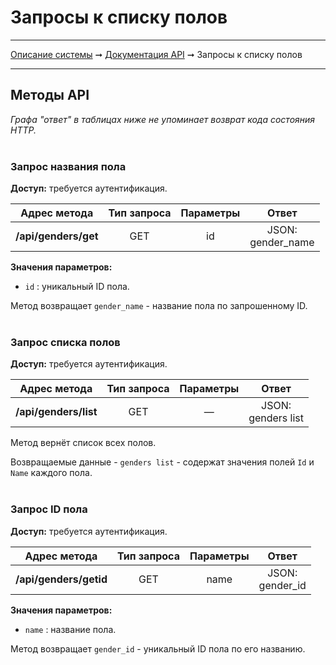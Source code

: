 # Запросы к списку полов

----
[Описание системы](../index.md) ➞ [Документация API](index.md) ➞ Запросы к списку полов

----

## Методы API

*Графа "ответ" в таблицах ниже не упоминает возврат кода состояния HTTP.*
<br/><br/>

### Запрос названия пола

**Доступ:** требуется аутентификация.

|	Адрес метода				|	Тип запроса			|	Параметры			| Ответ
|	:----:						|	:----:				|	:----:				| :----:
| **/api/genders/get**			|	GET					| id					| JSON:<br/>gender_name

**Значения параметров:**
* `id` : уникальный ID пола.

Метод возвращает `gender_name` - название пола по запрошенному ID.
<br/><br/>

### Запрос списка полов

**Доступ:** требуется аутентификация.

|	Адрес метода				|	Тип запроса			|	Параметры			| Ответ
|	:----:						|	:----:				|	:----:				| :----:
| **/api/genders/list**			|	GET					| —						| JSON:<br/>genders list

Метод вернёт список всех полов.

Возвращаемые данные - `genders list` - содержат значения полей `Id` и `Name` каждого пола.
<br/><br/>

### Запрос ID пола

**Доступ:** требуется аутентификация.

|	Адрес метода				|	Тип запроса			|	Параметры			| Ответ
|	:----:						|	:----:				|	:----:				| :----:
| **/api/genders/getid**		|	GET					| name					| JSON:<br/>gender_id

**Значения параметров:**
* `name` : название пола.

Метод возвращает `gender_id` - уникальный ID пола по его названию.
<br/><br/>
